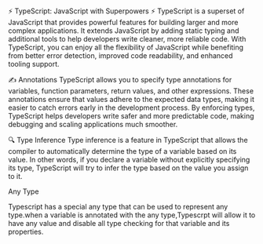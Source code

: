 ⚡ TypeScript: JavaScript with Superpowers ⚡
TypeScript is a superset of JavaScript that provides powerful features for building larger and more complex applications. It extends JavaScript by adding static typing and additional tools to help developers write cleaner, more reliable code. With TypeScript, you can enjoy all the flexibility of JavaScript while benefiting from better error detection, improved code readability, and enhanced tooling support.

✍️ Annotations
TypeScript allows you to specify type annotations for variables, function parameters, return values, and other expressions. These annotations ensure that values adhere to the expected data types, making it easier to catch errors early in the development process. By enforcing types, TypeScript helps developers write safer and more predictable code, making debugging and scaling applications much smoother.

🔍 Type Inference
Type inference is a feature in TypeScript that allows the compiler to automatically determine the type of a variable based on its value. In other words, if you declare a variable without explicitly specifying its type, TypeScript will try to infer the type based on the value you assign to it.

Any Type

Typescript has a special any type that can be used to represent any type.when a variable is annotated with the any type,Typescrpt will allow it to have any value and disable all type checking for that variable and its properties.

